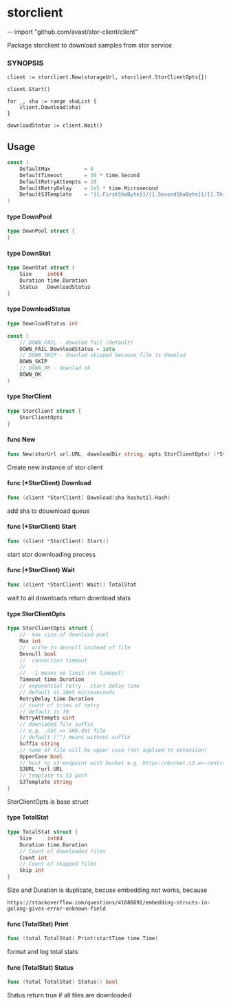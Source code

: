 # storclient
--
    import "github.com/avast/stor-client/client"

Package storclient to download samples from stor service

### SYNOPSIS

    client := storclient.New(storageUrl, storclient.StorClientOpts{})

    client.Start()

    for _, sha := range shaList {
    	client.Download(sha)
    }

    downloadStatus := client.Wait()

## Usage

```go
const (
	DefaultMax           = 4
	DefaultTimeout       = 30 * time.Second
	DefaultRetryAttempts = 10
	DefaultRetryDelay    = 1e5 * time.Microsecond
	DefaultS3Template    = "{{.FirstShaByte}}/{{.SecondShaByte}}/{{.ThirdShaByte}}/{{.Sha}}"
)
```

#### type DownPool

```go
type DownPool struct {
}
```


#### type DownStat

```go
type DownStat struct {
	Size     int64
	Duration time.Duration
	Status   DownloadStatus
}
```


#### type DownloadStatus

```go
type DownloadStatus int
```


```go
const (
	// DOWN_FAIL - downlad fail (default)
	DOWN_FAIL DownloadStatus = iota
	// DOWN_SKIP - downlad skipped because file is downlad
	DOWN_SKIP
	// DOWN_OK - downlad ok
	DOWN_OK
)
```

#### type StorClient

```go
type StorClient struct {
	StorClientOpts
}
```


#### func  New

```go
func New(storUrl url.URL, downloadDir string, opts StorClientOpts) (*StorClient, error)
```
Create new instance of stor client

#### func (*StorClient) Download

```go
func (client *StorClient) Download(sha hashutil.Hash)
```
add sha to douwnload queue

#### func (*StorClient) Start

```go
func (client *StorClient) Start()
```
start stor downloading process

#### func (*StorClient) Wait

```go
func (client *StorClient) Wait() TotalStat
```
wait to all downloads return download stats

#### type StorClientOpts

```go
type StorClientOpts struct {
	//	max size of download pool
	Max int
	//	write to devnull instead of file
	Devnull bool
	//	connection timeout
	//
	//	-1 means no limit (no timeout)
	Timeout time.Duration
	// exponential retry - start delay time
	// default is 10e5 microseconds
	RetryDelay time.Duration
	// count of tries of retry
	// default is 10
	RetryAttempts uint
	// downladed file suffix
	// e.g. .dat => SHA.dat file
	// default ("") means without suffix
	Suffix string
	// name of file will be upper case (not applied to extension)
	UpperCase bool
	// host to s3 endpoint with bucket e.g. https://bucket.s3.eu-central-1.amazonaws.com, if is s3url set, first will be use S3, then fallback to stor
	S3URL *url.URL
	// template to S3 path
	S3Template string
}
```

StorClientOpts is base struct

#### type TotalStat

```go
type TotalStat struct {
	Size     int64
	Duration time.Duration
	// Count of downloaded files
	Count int
	// Count of skipped files
	Skip int
}
```

Size and Duration is duplicate, becuse embedding not works, because

    https://stackoverflow.com/questions/41686692/embedding-structs-in-golang-gives-error-unknown-field

#### func (TotalStat) Print

```go
func (total TotalStat) Print(startTime time.Time)
```
format and log total stats

#### func (TotalStat) Status

```go
func (total TotalStat) Status() bool
```
Status return true if all files are downloaded
